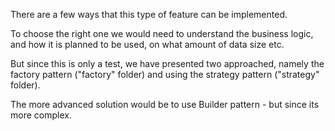 There are a few ways that this type of feature can be implemented. 

To choose the right one we would need to  understand the business logic, and how it is planned to be used, on what amount of data size etc.

But since this is only a test, we have presented two approached, namely the factory pattern ("factory" folder) and using the strategy pattern ("strategy" folder). 

The more advanced solution would be to use Builder pattern - but since its more complex.
